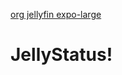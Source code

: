 [org jellyfin expo-large](https://user-images.githubusercontent.com/115643866/216472828-847d5bea-0075-47b0-ab6c-3e1d111f1ec1.png)

# JellyStatus!

